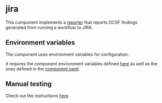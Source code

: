 # jira

This component implements a [reporter](https://github.com/smithy-security/smithy/blob/main/sdk/component/component.go)
that reports OCSF findings generated from running a workflow to JIRA.

## Environment variables

The component uses environment variables for configuration.

It requires the component
environment variables defined [here](https://github.com/smithy-security/smithy/blob/main/sdk/README.md#component)
as well as the ones defined in the [component.yaml](./component.yaml).

## Manual testing

Check out the instructions [here](./test/README.md).
